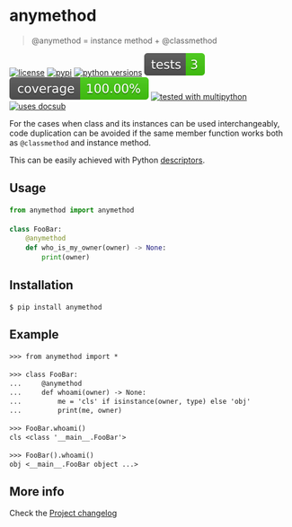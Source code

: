 # anymethod
> @anymethod = instance method + @classmethod

[![license](https://img.shields.io/github/license/makukha/anymethod.svg)](https://github.com/makukha/anymethod/blob/main/LICENSE)
[![pypi](https://img.shields.io/pypi/v/anymethod.svg#v0.0.0)](https://pypi.python.org/pypi/anymethod)
[![python versions](https://img.shields.io/pypi/pyversions/anymethod.svg)](https://pypi.org/project/anymethod)
[![tests](https://raw.githubusercontent.com/makukha/anymethod/v0.0.0/docs/badge/tests.svg)](https://github.com/makukha/anymethod)
[![coverage](https://raw.githubusercontent.com/makukha/anymethod/v0.0.0/docs/badge/coverage.svg)](https://github.com/makukha/anymethod)
[![tested with multipython](https://img.shields.io/badge/tested_with-multipython-x)](https://github.com/makukha/multipython)
[![uses docsub](https://img.shields.io/badge/uses-docsub-royalblue)](https://github.com/makukha/docsub)

For the cases when class and its instances can be used interchangeably, code duplication can be avoided if the same member function works both as `@classmethod` and instance method.

This can be easily achieved with Python [descriptors](https://docs.python.org/3/howto/descriptor.html).


## Usage

```python
from anymethod import anymethod

class FooBar:
    @anymethod
    def who_is_my_owner(owner) -> None:
        print(owner)
```


## Installation

```shell
$ pip install anymethod
```


## Example

<!-- docsub: begin -->
<!-- docsub: include tests/test_usage.txt -->
<!-- docsub: lines after 1 upto -1 -->
```dectest
>>> from anymethod import *

>>> class FooBar:
...     @anymethod
...     def whoami(owner) -> None:
...         me = 'cls' if isinstance(owner, type) else 'obj'
...         print(me, owner)

>>> FooBar.whoami()
cls <class '__main__.FooBar'>

>>> FooBar().whoami()
obj <__main__.FooBar object ...>
```
<!-- docsub: end -->


## More info

Check the [Project changelog](https://github.com/makukha/anymethod/tree/main/CHANGELOG.md)
